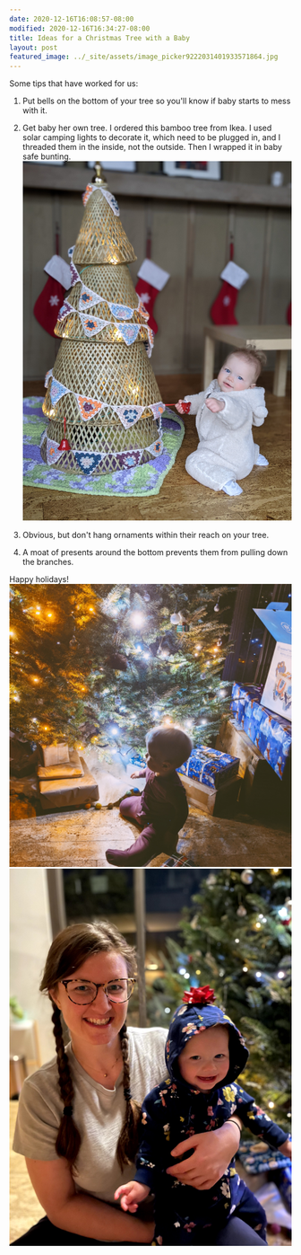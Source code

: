 ```yaml
---
date: 2020-12-16T16:08:57-08:00
modified: 2020-12-16T16:34:27-08:00
title: Ideas for a Christmas Tree with a Baby
layout: post
featured_image: ../_site/assets/image_picker9222031401933571864.jpg
---
```


Some tips that have worked for us:

1. Put bells on the bottom of your tree so you'll know if baby starts to mess with it.

2. Get baby her own tree.
I ordered this bamboo tree from Ikea. I used solar camping lights to decorate it, which need to be plugged in, and I threaded them in the inside, not the outside. Then I wrapped it in baby safe bunting.
![Image](./_site/assets/image_picker7190475688064464544.jpg)



3. Obvious, but don't hang ornaments within their reach on your tree.

4. A moat of presents around the bottom prevents them from pulling down the branches.


Happy holidays!
![Image](../_site/assets/image_picker9222031401933571864.jpg)
![Image](../_site/assets/image_picker1209549984066304256.jpg)